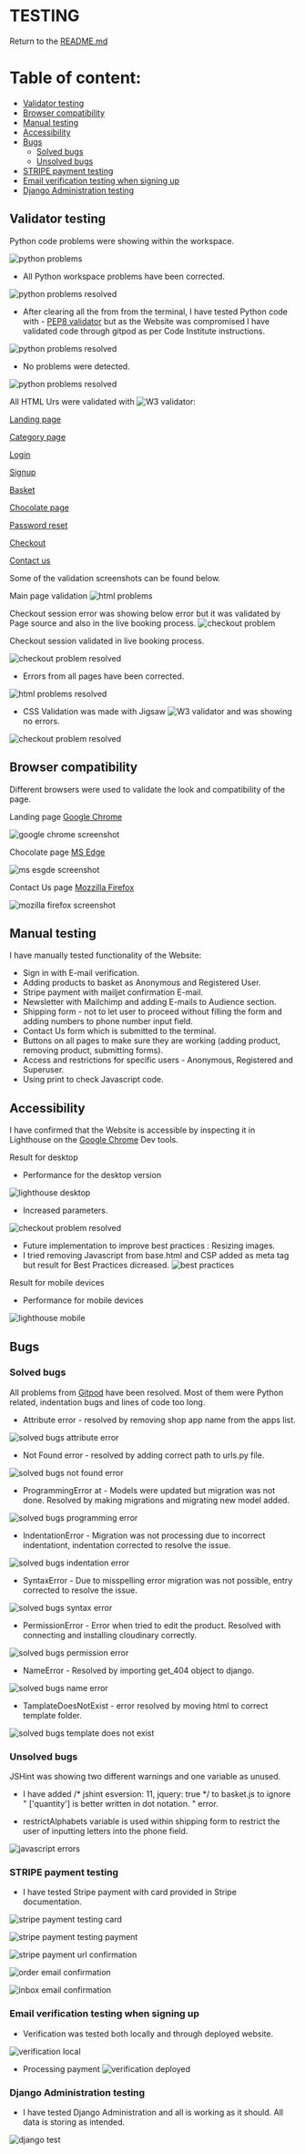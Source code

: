 # TESTING 

Return to the [README.md](README.md)

# Table of content:
- [Validator testing](#validator-testing)
- [Browser compatibility](#browser-compatibility)
- [Manual testing](#manual-testing)
- [Accessibility](#accessibility)
- [Bugs](#bugs)
  - [Solved bugs](#solved-bugs)
  - [Unsolved bugs](#unsolved-bugs)
- [STRIPE payment testing](#stripe-payment-testing)
- [Email verification testing when signing up](#email-verification-testing-when-signing-up)
- [Django Administration testing](#django-administration-testing)


## Validator testing

Python code problems were showing within the workspace.

![python problems](media/testing/python_errors.png)

- All Python workspace problems have been corrected.

![python problems resolved](media/testing/python_errors_fixed.png)

- After clearing all the from from the terminal, I have tested Python code with - [PEP8 validator](http://pep8online.com/) but as the Website was compromised I have validated code through gitpod as per Code Institute instructions.

![python problems resolved](media/testing/pep8.png)

- No problems were detected.

![python problems resolved](media/testing/python_clear.png)

All HTML Urs were validated with ![W3 validator](https://validator.w3.org/):

[Landing page](https://validator.w3.org/nu/?doc=https://art-of-chocolate.herokuapp.com/)

[Category page](https://validator.w3.org/nu/?doc=https://art-of-chocolate.herokuapp.com/?category=dark_chocolate)

[Login](https://validator.w3.org/nu/?doc=https://art-of-chocolate.herokuapp.com/accounts/login/)

[Signup](https://validator.w3.org/nu/?doc=https://art-of-chocolate.herokuapp.com/accounts/signup/)

[Basket](https://validator.w3.org/nu/?doc=https://art-of-chocolate.herokuapp.com/basket/)

[Chocolate page](https://validator.w3.org/nu/?doc=https://art-of-chocolate.herokuapp.com/chocolate_page/35)

[Password reset](https://validator.w3.org/nu/?doc=https://art-of-chocolate.herokuapp.com/accounts/password/reset/)

[Checkout](https://validator.w3.org/nu/?doc=https://art-of-chocolate.herokuapp.com/checkout/)

[Contact us](https://validator.w3.org/nu/?doc=https://art-of-chocolate.herokuapp.com/contact/)

Some of the validation screenshots can be found below.

Main page validation
![html problems](media/testing/html_validation.png)

Checkout session error was showing below error but it was validated by Page source and also in the live booking process.
![checkout problem](media/testing/checkout_error.png)

Checkout session validated in live booking process.

![checkout problem resolved](media/testing/checkout_validated.png)

- Errors from all pages have been corrected.

![html problems resolved](media/testing/html_validated.png)


- CSS Validation was made with Jigsaw ![W3 validator](https://jigsaw.w3.org/css-validator/) and was showing no errors.

![checkout problem resolved](media/testing/css_validation.png)

## Browser compatibility

Different browsers were used to validate the look and compatibility of the page.

Landing page [Google Chrome](https://www.google.com/chrome/?brand=YTUH&gclid=EAIaIQobChMIlsOG9sya-wIVcoBQBh3FIgOFEAAYASAAEgIHcfD_BwE&gclsrc=aw.ds)

![google chrome screenshot](media/testing/google_chrome.png)

Chocolate page [MS Edge](https://www.microsoft.com/en-us/edge)

![ms esgde screenshot](media/testing/ms_edge.jpeg)

Contact Us page [Mozzilla Firefox](https://www.mozilla.org/en-US/firefox/new/)

![mozilla firefox screenshot](media/testing/mozilla.png)

## Manual testing

I have manually tested functionality of the Website:
 - Sign in with E-mail verification.
 - Adding products to basket as Anonymous and Registered User.
 - Stripe payment with mailjet confirmation E-mail.
 - Newsletter with Mailchimp and adding E-mails to Audience section.
 - Shipping form - not to let user to proceed without filling the form and adding numbers to phone number input field.
 - Contact Us form which is submitted to the terminal.
 - Buttons on all pages to make sure they are working (adding product, removing product, submitting forms).
 - Access and restrictions for specific users -  Anonymous, Registered and Superuser.
 - Using print to check Javascript code.

## Accessibility
I have confirmed that the Website is accessible by inspecting it in Lighthouse on the [Google Chrome](https://www.google.com/chrome/?brand=FKPE&gclid=EAIaIQobChMIqOPWwuu69AIVFeDtCh1CEgKGEAAYASAAEgKvwvD_BwE&gclsrc=aw.ds) Dev tools.
    
Result for desktop 
 - Performance for the desktop version 

![lighthouse desktop](media/testing/desktop_low_lighthouse.png)

 - Increased parameters.

![checkout problem resolved](media/testing/desktop_performance_increased.png)

 - Future implementation to improve best practices : Resizing images.
 - I tried removing Javascript from base.html and CSP added as meta tag but result for Best Practices dicreased.
![best practices](media/testing/best_practices.png)

Result for mobile devices
- Performance for mobile devices 

![lighthouse mobile](media/testing/mobile_lighthouse.png)

## Bugs

### Solved bugs
All problems from [Gitpod](https://www.gitpod.io/) have been resolved. Most of them were Python related, indentation bugs and lines of code too long.

- Attribute error - resolved by removing shop app name from the apps list.

![solved bugs attribute error](media/testing/attribute_error.png)

- Not Found error - resolved by adding correct path to urls.py file.

![solved bugs not found error](media/testing/not_found_error.png)

- ProgrammingError at - Models were updated but migration was not done. Resolved by making migrations and migrating new model added.

![solved bugs programming error](media/testing/programming_error.png)

- IndentationError - Migration was not processing due to incorrect indentationt, indentation corrected to resolve the issue.

![solved bugs indentation error](media/testing/indentation_error.png)

- SyntaxError - Due to misspelling error migration was not possible, entry corrected to resolve the issue.

![solved bugs syntax error](media/testing/syntax_error.png)

- PermissionError - Error when tried to edit the product. Resolved with connecting and installing cloudinary correctly.

![solved bugs permission error](media/testing/permission_edit_error.png)

- NameError - Resolved by importing get_404 object to django.

![solved bugs name error](media/testing/name_error.png)

- TamplateDoesNotExist - error resolved by moving html to correct template folder.

![solved bugs template does not exist](media/testing/template_does_not_exist.png)

### Unsolved bugs
JSHint was showing two different warnings and one variable as unused.

 - I have added /* jshint esversion: 11, jquery: true */ to basket.js to ignore " ['quantity'] is better written in dot notation. " error.

 - restrictAlphabets variable is used within shipping form to restrict the user of inputting letters into the phone field.

![javascript errors](media/testing/java_script_warnings.png)

### STRIPE payment testing

- I have tested Stripe payment with card provided in Stripe documentation.

![stripe payment testing card](media/stripe/stripe_card_testing.png)

![stripe payment testing payment](media/stripe/stripe_payment.png)

![stripe payment url confirmation](media/stripe/order_confirmation_page.png)

![order email confirmation](media/stripe/email_confirmation.png)

![inbox email confirmation](media/stripe/inbox.png)

### Email verification testing when signing up

- Verification was tested both locally and through deployed website.

![verification local](media/testing/verification_local_test.png)

- Processing payment
![verification deployed](media/testing/verification_deployed_test.png)

### Django Administration testing
- I have tested Django Administration and all is working as it should. All data is storing as intended.

![django test](media/testing/django_test.png)
